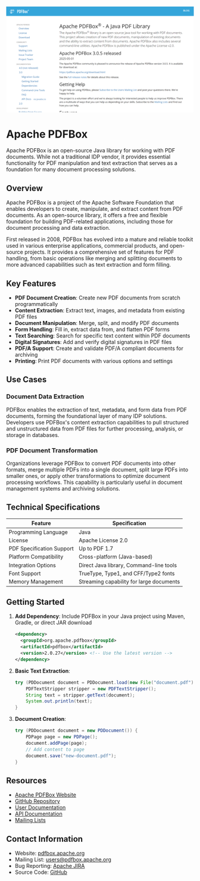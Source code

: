 ![Apache PDFBox](assets\apache-pdfbox.png)

# Apache PDFBox

Apache PDFBox is an open-source Java library for working with PDF documents. While not a traditional IDP vendor, it provides essential functionality for PDF manipulation and text extraction that serves as a foundation for many document processing solutions.

## Overview

Apache PDFBox is a project of the Apache Software Foundation that enables developers to create, manipulate, and extract content from PDF documents. As an open-source library, it offers a free and flexible foundation for building PDF-related applications, including those for document processing and data extraction.

First released in 2008, PDFBox has evolved into a mature and reliable toolkit used in various enterprise applications, commercial products, and open-source projects. It provides a comprehensive set of features for PDF handling, from basic operations like merging and splitting documents to more advanced capabilities such as text extraction and form filling.

## Key Features

- **PDF Document Creation**: Create new PDF documents from scratch programmatically
- **Content Extraction**: Extract text, images, and metadata from existing PDF files
- **Document Manipulation**: Merge, split, and modify PDF documents
- **Form Handling**: Fill in, extract data from, and flatten PDF forms
- **Text Searching**: Search for specific text content within PDF documents
- **Digital Signatures**: Add and verify digital signatures in PDF files
- **PDF/A Support**: Create and validate PDF/A compliant documents for archiving
- **Printing**: Print PDF documents with various options and settings

## Use Cases

### Document Data Extraction

PDFBox enables the extraction of text, metadata, and form data from PDF documents, forming the foundational layer of many IDP solutions. Developers use PDFBox's content extraction capabilities to pull structured and unstructured data from PDF files for further processing, analysis, or storage in databases.

### PDF Document Transformation

Organizations leverage PDFBox to convert PDF documents into other formats, merge multiple PDFs into a single document, split large PDFs into smaller ones, or apply other transformations to optimize document processing workflows. This capability is particularly useful in document management systems and archiving solutions.

## Technical Specifications

| Feature | Specification |
|---------|---------------|
| Programming Language | Java |
| License | Apache License 2.0 |
| PDF Specification Support | Up to PDF 1.7 |
| Platform Compatibility | Cross-platform (Java-based) |
| Integration Options | Direct Java library, Command-line tools |
| Font Support | TrueType, Type1, and CFF/Type2 fonts |
| Memory Management | Streaming capability for large documents |

## Getting Started

1. **Add Dependency**: Include PDFBox in your Java project using Maven, Gradle, or direct JAR download
   ```xml
   <dependency>
     <groupId>org.apache.pdfbox</groupId>
     <artifactId>pdfbox</artifactId>
     <version>2.0.27</version> <!-- Use the latest version -->
   </dependency>
   ```

2. **Basic Text Extraction**:
   ```java
   try (PDDocument document = PDDocument.load(new File("document.pdf"))) {
       PDFTextStripper stripper = new PDFTextStripper();
       String text = stripper.getText(document);
       System.out.println(text);
   }
   ```

3. **Document Creation**:
   ```java
   try (PDDocument document = new PDDocument()) {
       PDPage page = new PDPage();
       document.addPage(page);
       // Add content to page
       document.save("new-document.pdf");
   }
   ```

## Resources

- [Apache PDFBox Website](https://pdfbox.apache.org/)
- [GitHub Repository](https://github.com/apache/pdfbox)
- [User Documentation](https://pdfbox.apache.org/2.0/documentation.html)
- [API Documentation](https://pdfbox.apache.org/2.0/javadocs.html)
- [Mailing Lists](https://pdfbox.apache.org/3.0/support.html#mailing-lists)

## Contact Information

- Website: [pdfbox.apache.org](https://pdfbox.apache.org/)
- Mailing List: [users@pdfbox.apache.org](mailto:users@pdfbox.apache.org)
- Bug Reporting: [Apache JIRA](https://issues.apache.org/jira/browse/PDFBOX)
- Source Code: [GitHub](https://github.com/apache/pdfbox)

